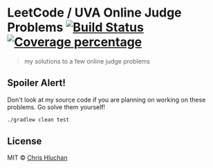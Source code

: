 # LeetCode / UVA Online Judge Problems [![Build Status][travis-image]][travis-url] [![Coverage percentage][coveralls-image]][coveralls-url]
> my solutions to a few online judge problems

## Spoiler Alert!
Don't look at my source code if you are planning on working on these problems. Go solve them yourself!

```bash
./gradlew clean test
```

## License

MIT © [Chris Hluchan]()

[travis-image]: https://travis-ci.org/chluchan/leetcode.svg?branch=master
[travis-url]: https://travis-ci.org/chluchan/leetcode
[daviddm-image]: https://david-dm.org/chluchan/leetcode.svg?theme=shields.io
[daviddm-url]: https://david-dm.org/chluchan/leetcode
[coveralls-image]: https://coveralls.io/repos/chluchan/leetcode/badge.svg
[coveralls-url]: https://coveralls.io/r/chluchan/leetcode
